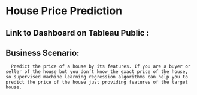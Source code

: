 # House Price Prediction

## Link to Dashboard on Tableau Public :
      

## Business Scenario: 
      Predict the price of a house by its features. If you are a buyer or seller of the house but you don’t know the exact price of the house, so supervised machine learning regression algorithms can help you to predict the price of the house just providing features of the target house.
  
  
